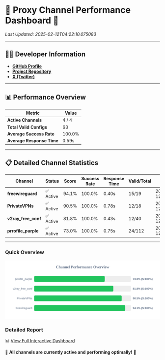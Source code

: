 # 🌟 Proxy Channel Performance Dashboard 🌟

_Last Updated: 2025-02-12T04:22:10.075083_

---

## 👩‍💻 Developer Information

- **[GitHub Profile](https://github.com/4n0nymou3)**  
- **[Project Repository](https://github.com/4n0nymou3/multi-proxy-config-fetcher)**  
- **[X (Twitter)](https://x.com/4n0nymou3)**  

---

## 📊 Performance Overview

| Metric                | Value       |
|-----------------------|-------------|
| **Active Channels**   | 4 / 4       |
| **Total Valid Configs** | 63          |
| **Average Success Rate** | 100.0%      |
| **Average Response Time** | 0.59s       |

---

## 📋 Detailed Channel Statistics

| Channel          | Status     | Score  | Success Rate | Response Time | Valid/Total | Last Success               |
|------------------|------------|--------|--------------|---------------|-------------|----------------------------|
| **freewireguard**  | ✅ Active  | 94.1%  | 100.0% | 0.40s         | 15/19       | 2025-02-12T04:22:10.073694 |
| **PrivateVPNs**  | ✅ Active  | 90.5%  | 100.0% | 0.78s         | 12/18       | 2025-02-12T04:22:09.648234 |
| **v2ray_free_conf**  | ✅ Active  | 81.8%  | 100.0% | 0.43s         | 12/40       | 2025-02-12T04:22:08.837899 |
| **prrofile_purple**  | ✅ Active  | 73.0%  | 100.0% | 0.75s         | 24/112       | 2025-02-12T04:22:08.371243 |

---

### Quick Overview
<div align="center">
  <a href="https://raw.githubusercontent.com/nullluser/NullRepo/refs/heads/main/assets/channel_stats_chart.svg">
    <img src="https://raw.githubusercontent.com/nullluser/NullRepo/refs/heads/main/assets/channel_stats_chart.svg" alt="Source Performance Statistics" width="800">
  </a>
</div>

### Detailed Report
📊 [View Full Interactive Dashboard](https://htmlpreview.github.io/?https://github.com/nullluser/NullRepo/blob/main/assets/performance_report.html)

🎉 **All channels are currently active and performing optimally!** 🎉
